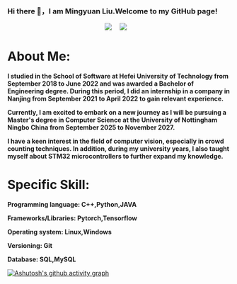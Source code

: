 ### Hi there 👋，I am Mingyuan Liu.Welcome to my GitHub page!
<div style="text-align:center;margin:auto">
    <a href="https://space.bilibili.com/286830749?spm_id_from=333.1007.0.0"><img src="https://img.shields.io/badge/Bilibili-B站-ff69b4" /></a>&emsp;
    <a href="https://blog.csdn.net/qq_44047806?spm=1000.2115.3001.5343"><img src="https://img.shields.io/badge/CSDN-论坛-c32136" /></a>&emsp;
  </div>

<!--
**lmy12367/lmy12367** is a ✨ _special_ ✨ repository because its `README.md` (this file) appears on your GitHub profile.

Here are some ideas to get you started:

- 🔭 I’m currently working on ...
- 🌱 I’m currently learning ...
- 👯 I’m looking to collaborate on ...
- 🤔 I’m looking for help with ...
- 💬 Ask me about ...
- 📫 How to reach me: ...
- 😄 Pronouns: ...
- ⚡ Fun fact: ...
  -->

# About Me:

**I studied in the School of Software at Hefei University of Technology from September 2018 to June 2022 and was awarded a Bachelor of Engineering degree. During this period, I did an internship in a company in Nanjing from September 2021 to April 2022 to gain relevant experience.** 

**Currently, I am excited to embark on a new journey as I will be pursuing a Master's degree in Computer Science at the University of Nottingham Ningbo China from September 2025 to November 2027.**

**I have a keen interest in the field of computer vision, especially in crowd counting techniques. In addition, during my university years, I also taught myself about STM32 microcontrollers to further expand my knowledge.**

  
# Specific Skill:

**Programming language: C++,Python,JAVA**

**Frameworks/Libraries: Pytorch,Tensorflow**

**Operating system: Linux,Windows**

**Versioning: Git**

**Database: SQL,MySQL**

[![Ashutosh's github activity graph](https://github-readme-activity-graph.vercel.app/graph?username=lmy12367&theme=react-dark)](https://github.com/ashutosh00710/github-readme-activity-graph)





